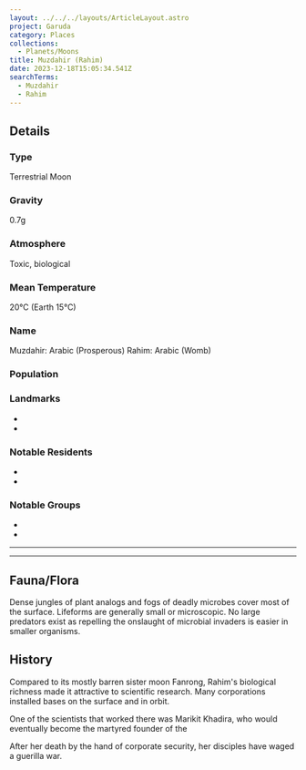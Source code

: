 ```yaml
---
layout: ../../../layouts/ArticleLayout.astro
project: Garuda
category: Places
collections:
  - Planets/Moons
title: Muzdahir (Rahim)
date: 2023-12-18T15:05:34.541Z
searchTerms:
  - Muzdahir
  - Rahim
---
```

## Details

### Type

Terrestrial Moon

### Gravity

0.7g

### Atmosphere

Toxic, biological

### Mean Temperature

20°C (Earth 15°C)

### Name

Muzdahir: Arabic (Prosperous)
Rahim: Arabic (Womb)

### Population


### Landmarks
* 
* 

### Notable Residents
* 
* 

### Notable Groups  
* 
* 

[use double horizontal rule to add a details pane]::
_____
_____

## Fauna/Flora

Dense jungles of plant analogs and fogs of deadly microbes cover most of the surface. Lifeforms are generally small or microscopic. No large predators exist as repelling the onslaught of microbial invaders is easier in smaller organisms.

## History

Compared to its mostly barren sister moon Fanrong, Rahim's biological richness made it attractive to scientific research. Many corporations installed bases on the surface and in orbit.

One of the scientists that worked there was Marikit Khadira, who would eventually become the martyred founder of the 

After her death by the hand of corporate security, her disciples have waged a guerilla war.
